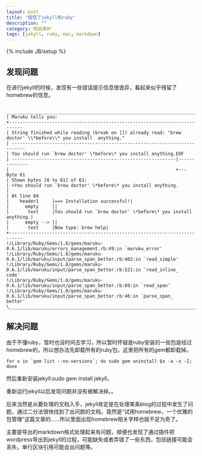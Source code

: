 ```yaml
---
layout: post
title: "错怪了jekyll和ruby"
description: ""
category: 网站维护
tags: [jekyll, ruby, mac, markdown]
---
```

{% include JB/setup %}

## 发现问题

在进行jekyll的时候，发现有一些错误提示信息很诡异，看起来似乎残留了homebrew的信息。

	 ___________________________________________________________________________
	| Maruku tells you:
	+---------------------------------------------------------------------------
	| String finished while reading (break on []) already read: "brew doctor' \\*before\\* you install 	anything."
	| ---------------------------------------------------------------------------
	| You should run `brew doctor' \*before\* you install anything.EOF
	| -------------------------------------------------------------|--------------
	|                                                              +--- Byte 61
	| Shown bytes [0 to 61] of 61:
	| >You should run `brew doctor' \*before\* you install anything.
	| 
	| At line 84
	|    header1     |==> Installation successful!|
	|      empty     ||
	|       text     |You should run `brew doctor' \*before\* you install anything.|
	|      empty --> ||
	|       text     |Now type: brew help|
	+---------------------------------------------------------------------------
	!/Library/Ruby/Gems/1.8/gems/maruku-0.6.1/lib/maruku/errors_management.rb:49:in `maruku_error'
	!/Library/Ruby/Gems/1.8/gems/maruku-0.6.1/lib/maruku/input/parse_span_better.rb:402:in `read_simple'
	!/Library/Ruby/Gems/1.8/gems/maruku-0.6.1/lib/maruku/input/parse_span_better.rb:521:in `read_inline_	code'
	!/Library/Ruby/Gems/1.8/gems/maruku-0.6.1/lib/maruku/input/parse_span_better.rb:89:in `read_span'
	!/Library/Ruby/Gems/1.8/gems/maruku-0.6.1/lib/maruku/input/parse_span_better.rb:46:in `parse_span_	better'
	\___________________________________________________________________________

## 解决问题 

由于不懂ruby，暂时也没时间去学习，所以暂时怀疑是ruby安装的一些包是经过homebrew的，所以想办法先卸载所有的ruby包，这里把所有的gem都卸载掉。

	for x in `gem list --no-versions`; do sudo gem uninstall $x -a -x -I; done

然后重新安装jekyll:sudo gem install jekyll。

重新运行jekyll以后发现问题并没有被解决掉。。

后来当然是从要处理的文档入手，jekyll肯定是在处理某条blog的过程中发生了问题，通过二分法很快找到了出问题的文档，竟然是“试用homebrew，一个优雅的包管理”这篇文章的……所以里面出现homebrew相关字样也就不足为奇了。

主要是导出的markdown格式处理起来有问题，顺便也发现了通过插件把wordpress导出到jekyll的过程，可能缺失或者弄错了一些东西，包括链接可能会丢失，单行区块引用可能会出问题等。
